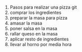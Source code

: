 1. Pasos para realizar una pizza
git 
2. comprar los ingredientes
3. preparar la masa para pizza
4. amasar la masa
5. poner salsa en la masa
5. rallar queso en la masa
6. aplicar resto de ingredientes
7. llevar al horno por media hora